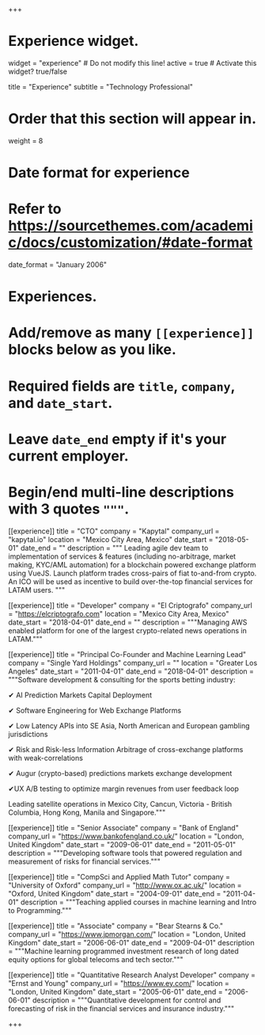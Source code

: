 +++
# Experience widget.
widget = "experience"  # Do not modify this line!
active = true  # Activate this widget? true/false

title = "Experience"
subtitle = "Technology Professional"

# Order that this section will appear in.
weight = 8

# Date format for experience
#   Refer to https://sourcethemes.com/academic/docs/customization/#date-format
date_format = "January 2006"

# Experiences.
#   Add/remove as many `[[experience]]` blocks below as you like.
#   Required fields are `title`, `company`, and `date_start`.
#   Leave `date_end` empty if it's your current employer.
#   Begin/end multi-line descriptions with 3 quotes `"""`.
[[experience]]
  title = "CTO"
  company = "Kapytal"
  company_url = "kapytal.io"
  location = "Mexico City Area, Mexico"
  date_start = "2018-05-01"
  date_end = ""
  description = """
  Leading agile dev team to implementation of services & features (including no-arbitrage, market making, KYC/AML automation) for a blockchain powered exchange platform using VueJS. Launch platform trades cross-pairs of fiat to-and-from crypto. An ICO will be used as incentive to build over-the-top financial services for LATAM users.
  """

[[experience]]
  title = "Developer"
  company = "El Criptografo"
  company_url = "https://elcriptografo.com"
  location = "Mexico City Area, Mexico"
  date_start = "2018-04-01"
  date_end = ""
  description = """Managing AWS enabled platform for one of the largest crypto-related news operations in LATAM."""

[[experience]]
  title = "Principal Co-Founder and Machine Learning Lead"
  company = "Single Yard Holdings"
  company_url = ""
  location = "Greater Los Angeles"
  date_start = "2011-04-01"
  date_end = "2018-04-01"
  description = """Software development & consulting for the sports betting industry:

✔ AI Prediction Markets Capital Deployment

✔ Software Engineering for Web Exchange Platforms

✔ Low Latency APIs into SE Asia, North American and European gambling jurisdictions

✔ Risk and Risk-less Information Arbitrage of cross-exchange platforms with weak-correlations

✔ Augur (crypto-based) predictions markets exchange development

✔UX A/B testing to optimize margin revenues from user feedback loop

Leading satellite operations in Mexico City, Cancun, Victoria - British Columbia, Hong Kong, Manila and Singapore."""

[[experience]]
  title = "Senior Associate"
  company = "Bank of England"
  company_url = "https://www.bankofengland.co.uk/"
  location = "London, United Kingdom"
  date_start = "2009-06-01"
  date_end = "2011-05-01"
  description = """Developing software tools that powered regulation and measurement of risks for financial services."""

[[experience]]
  title = "CompSci and Applied Math Tutor"
  company = "University of Oxford"
  company_url = "http://www.ox.ac.uk/"
  location = "Oxford, United Kingdom"
  date_start = "2004-09-01"
  date_end = "2011-04-01"
  description = """Teaching applied courses in machine learning and Intro to Programming."""

[[experience]]
  title = "Associate"
  company = "Bear Stearns & Co."
  company_url = "https://www.jpmorgan.com/"
  location = "London, United Kingdom"
  date_start = "2006-06-01"
  date_end = "2009-04-01"
  description = """Machine learning programmed investment research of long dated equity options for global telecoms and tech sector."""

[[experience]]
  title = "Quantitative Research Analyst Developer"
  company = "Ernst and Young"
  company_url = "https://www.ey.com/"
  location = "London, United Kingdom"
  date_start = "2005-06-01"
  date_end = "2006-06-01"
  description = """​Quantitative development for control and forecasting of risk in the financial services and insurance industry."""

+++
